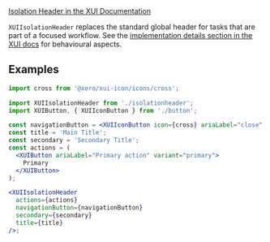 <div class="xui-margin-vertical">
	<a href="../section-compounds-navigation-isolation-header.html" isDocLink>Isolation Header in the XUI Documentation</a>
</div>

`XUIIsolationHeader` replaces the standard global header for tasks that are part of a focused workflow.
See the [implementation details section in the XUI docs](../section-compounds-navigation-isolation-header.html#compounds-navigation-isolation-header-4-1)
for behavioural aspects.

## Examples

```jsx harmony
import cross from '@xero/xui-icon/icons/cross';

import XUIIsolationHeader from './isolationheader';
import XUIButton, { XUIIconButton } from './button';

const navigationButton = <XUIIconButton icon={cross} ariaLabel="close" />;
const title = 'Main Title';
const secondary = 'Secondary Title';
const actions = (
  <XUIButton ariaLabel="Primary action" variant="primary">
    Primary
  </XUIButton>
);

<XUIIsolationHeader
  actions={actions}
  navigationButton={navigationButton}
  secondary={secondary}
  title={title}
/>;
```
